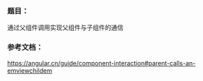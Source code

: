 ### 题目：

通过父组件调用实现父组件与子组件的通信

### 参考文档：
 
https://angular.cn/guide/component-interaction#parent-calls-an-emviewchildem
